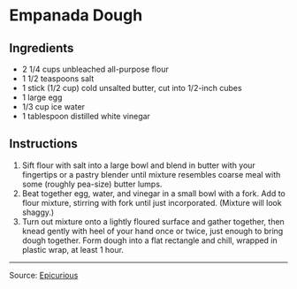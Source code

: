 # Empanada Dough

## Ingredients

* 2 1/4 cups unbleached all-purpose flour
* 1 1/2 teaspoons salt
* 1 stick (1/2 cup) cold unsalted butter, cut into 1/2-inch cubes
* 1 large egg
* 1/3 cup ice water
* 1 tablespoon distilled white vinegar

## Instructions

1. Sift flour with salt into a large bowl and blend in butter with your fingertips or a pastry blender until mixture resembles coarse meal with some (roughly pea-size) butter lumps.
1. Beat together egg, water, and vinegar in a small bowl with a fork. Add to flour mixture, stirring with fork until just incorporated. (Mixture will look shaggy.)
1. Turn out mixture onto a lightly floured surface and gather together, then knead gently with heel of your hand once or twice, just enough to bring dough together. Form dough into a flat rectangle and chill, wrapped in plastic wrap, at least 1 hour.

---

Source: [Epicurious](https://www.epicurious.com/recipes/food/views/empanada-dough-230786)
